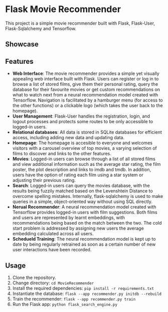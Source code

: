 # Flask Movie Recommender

This project is a simple movie recommender built with Flask, Flask-User, Flask-Sqlalchemy and Tensorflow.

## Showcase



## Features

- **Web Interface**: The movie recommender provides a simple yet visually appealing web interface built with Flask. Users can register or log in to browse a list of stored films, give them their personal rating, query the database for their favourite movies or get custom recommendations on what to watch next from a neural recommendation model created with Tensorflow. Navigation is facilitated by a hamburger menu (for access to the other functions) or a clickable logo (which takes the user back to the homepage).
- **User Management**:  Flask-User handles the registration, login, and logout processes and protects some routes to be only accessible to logged-in users.
- **Relational databases**: All data is stored in SQLite databases for efficient access, including adding new data and updating data.
- **Homepage**: The homepage is accesible to everyone and welcomes visitors with a carousel overview of top movies, a varying selection of films to discover and links to the other features.
- **Movies**: Logged-in users can browse through a list of all stored films and view additional information such as the average star rating, the film poster, the plot description and links to imdb and tmdb. In addition, users have the option of rating each film using a star system or adjusting their previous rating.
- **Search**: Logged-in users can query the movies database, with the results being fuzzily matched based on the Levenshtein Distance to overcome spelling mistakes. Internally, flask-sqlalchemy is used to make queries in a simple, object-oriented way without using SQL directly.
- **Nerual Recommender**: A neural recommendation model created with Tensorflow provides logged-in users with film suggestions. Both films and users are represented by learnt embeddings, with recommendations being based on the match between the two. The cold start problem is addressed by assigning new users the average embedding calculated across all users.
- **Schedueld Training**: The neural recommendation model is kept up to date by being regularly retrained as soon as a certain number of new user interactions have been recorded.


## Usage

1. Clone the repository. 
2. Change directory: `cd MovieRecommender`
3. Install the required dependencies: `pip install -r requirements.txt`
4. Instantiate the database: `flask --app recommender.py initdb --rebuild`
5. Train the recommender: `flask --app recommender.py train`
3. Run the Flask app: `python flask_search_engine.py`
